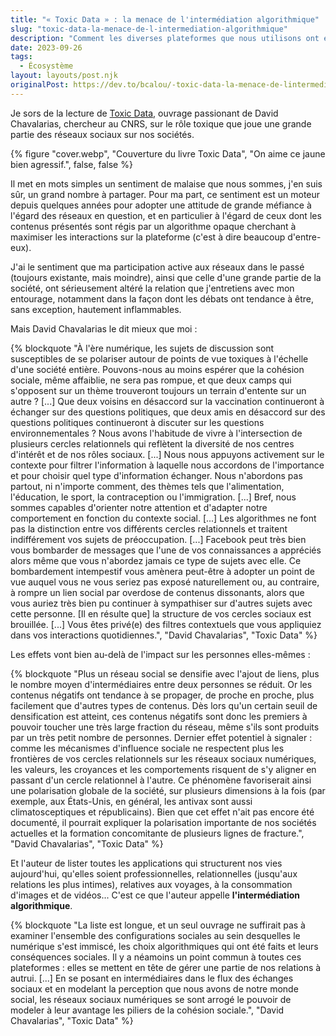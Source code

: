 ```yaml
---
title: "« Toxic Data » : la menace de l'intermédiation algorithmique"
slug: "toxic-data-la-menace-de-l-intermediation-algorithmique"
description: "Comment les diverses plateformes que nous utilisons ont entrepris de modeler nos relations à autrui, favorisant repli sur soi, polarisation et complotisme."
date: 2023-09-26
tags:
  - Écosystème
layout: layouts/post.njk
originalPost: https://dev.to/bcalou/-toxic-data-la-menace-de-lintermediation-algorithmique-2gid
---
```


Je sors de la lecture de <a href="https://editions.flammarion.com/toxic-data/9782080419415">Toxic Data</a>, ouvrage passionant de David Chavalarias, chercheur au CNRS, sur le rôle toxique que joue une grande partie des réseaux sociaux sur nos sociétés.

{% figure
    "cover.webp",
    "Couverture du livre Toxic Data",
    "On aime ce jaune bien agressif.",
    false,
    false
%}

Il met en mots simples un sentiment de malaise que nous sommes, j'en suis sûr, un grand nombre à partager. Pour ma part, ce sentiment est un moteur depuis quelques années pour adopter une attitude de grande méfiance à l'égard des réseaux en question, et en particulier à l'égard de ceux dont les contenus présentés sont régis par un algorithme opaque cherchant à maximiser les interactions sur la plateforme (c'est à dire beaucoup d'entre-eux).

J'ai le sentiment que ma participation active aux réseaux dans le passé (toujours existante, mais moindre), ainsi que celle d'une grande partie de la société, ont sérieusement altéré la relation que j'entretiens avec mon entourage, notamment dans la façon dont les débats ont tendance à être, sans exception, hautement inflammables.

Mais David Chavalarias le dit mieux que moi :

{% blockquote
    "À l'ère numérique, les sujets de discussion sont susceptibles de se polariser autour de points de vue toxiques à l'échelle d'une société entière. Pouvons-nous au moins espérer que la cohésion sociale, même affaiblie, ne sera pas rompue, et que deux camps qui s'opposent sur un thème trouveront toujours un terrain d'entente sur un autre ? [...] Que deux voisins en désaccord sur la vaccination continueront à échanger sur des questions politiques, que deux amis en désaccord sur des questions politiques continueront à discuter sur les questions environnementales ?
    Nous avons l'habitude de vivre à l'intersection de plusieurs cercles relationnels qui reflètent la diversité de nos centres d'intérêt et de nos rôles sociaux. [...] Nous nous appuyons activement sur le contexte pour filtrer l'information à laquelle nous accordons de l'importance et pour choisir quel type d'information échanger. Nous n'abordons pas partout, ni n'importe comment, des thèmes tels que l'alimentation, l'éducation, le sport, la contraception ou l'immigration. [...] Bref, nous sommes capables d'orienter notre attention et d'adapter notre comportement en fonction du contexte social.
    [...] Les algorithmes ne font pas la distinction entre vos différents cercles relationnels et traitent indifférement vos sujets de préoccupation. [...] Facebook peut très bien vous bombarder de messages que l'une de vos connaissances a appréciés alors même que vous n'abordez jamais ce type de sujets avec elle. Ce bombardement intempestif vous amènera peut-être à adopter un point de vue auquel vous ne vous seriez pas exposé naturellement ou, au contraire, à rompre un lien social par overdose de contenus dissonants, alors que vous auriez très bien pu continuer à sympathiser sur d'autres sujets avec cette personne.
    [Il en résulte que] la structure de vos cercles sociaux est brouillée. [...] Vous êtes privé(e) des filtres contextuels que vous appliquiez dans vos interactions quotidiennes.", "David Chavalarias", "Toxic Data" %}

Les effets vont bien au-delà de l'impact sur les personnes elles-mêmes :

{% blockquote
    "Plus un réseau social se densifie avec l'ajout de liens, plus le nombre moyen d'intermédiaires entre deux personnes se réduit. Or les contenus négatifs ont tendance à se propager, de proche en proche, plus facilement que d'autres types de contenus. Dès lors qu'un certain seuil de densification est atteint, ces contenus négatifs sont donc les premiers à pouvoir toucher une très large fraction du réseau, même s'ils sont produits par un très petit nombre de personnes.
    Dernier effet potentiel à signaler : comme les mécanismes d'influence sociale ne respectent plus les frontières de vos cercles relationnels sur les réseaux sociaux numériques, les valeurs, les croyances et les comportements risquent de s'y aligner en passant d'un cercle relationnel à l'autre. Ce phénomène favoriserait ainsi une polarisation globale de la société, sur plusieurs dimensions à la fois (par exemple, aux États-Unis, en général, les antivax sont aussi climatosceptiques et républicains). Bien que cet effet n'ait pas encore été documenté, il pourrait expliquer la polarisation importante de nos sociétés actuelles et la formation concomitante de plusieurs lignes de fracture.", "David Chavalarias", "Toxic Data" %}

Et l'auteur de lister toutes les applications qui structurent nos vies aujourd'hui, qu'elles soient professionnelles, relationnelles (jusqu'aux relations les plus intimes), relatives aux voyages, à la consommation d'images et de vidéos... C'est ce que l'auteur appelle <strong>l'intermédiation algorithmique</strong>.

{% blockquote
    "La liste est longue, et un seul ouvrage ne suffirait pas à examiner l'ensemble des configurations sociales au sein desquelles le numérique s'est immiscé, les choix algorithmiques qui ont été faits et leurs conséquences sociales. Il y a néamoins un point commun à toutes ces plateformes : elles se mettent en tête de gérer une partie de nos relations à autrui.
    [...] En se posant en intermédiaires dans le flux des échanges sociaux et en modelant la perception que nous avons de notre monde social, les réseaux sociaux numériques se sont arrogé le pouvoir de modeler à leur avantage les piliers de la cohésion sociale.", "David Chavalarias", "Toxic Data" %}
